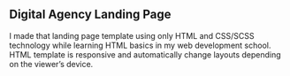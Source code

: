 ## Digital Agency Landing Page

I made that landing page template using only HTML and CSS/SCSS technology while learning HTML basics in my web development school. HTML template is responsive and automatically change layouts depending on the viewer’s device.
